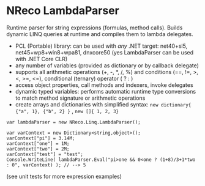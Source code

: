 # NReco LambdaParser
Runtime parser for string expressions (formulas, method calls). Builds dynamic LINQ queries at runtime and compiles them to lambda delegates.

* PCL (Portable) library: can be used with *any* .NET target: net40+sl5, net45+wp8+win8+wpa81, dnxcore50 (yes LambdaParser can be used with .NET Core CLR)
* any number of variables (provided as dictionary or by callback delegate)
* supports all arithmetic operations (+, -, *, /, %) and conditions (==, !=, >, <, >=, <=), conditional (ternary) operator ( ? : )
* access object properties, call methods and indexers, invoke delegates
* dynamic typed variables: performs automatic runtime type conversions to match method signature or arithmetic operations
* create arrays and dictionaries with simplified syntax: `new dictionary{ {"a", 1}, {"b", 2} }` , `new []{ 1, 2, 3}`

```
var lambdaParser = new NReco.Linq.LambdaParser();

var varContext = new Dictionary<string,object>();
varContext["pi"] = 3.14M;
varContext["one"] = 1M;
varContext["two"] = 2M;
varContext["test"] = "test";
Console.WriteLine( lambdaParser.Eval("pi>one && 0<one ? (1+8)/3+1*two : 0", varContext) ); // --> 5
```
(see unit tests for more expression examples)
